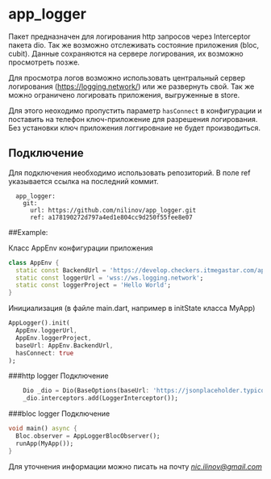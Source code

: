 # app_logger

Пакет предназначен для логирования http запросов через Interceptor пакета dio.
Так же возможно отслеживать состояние приложения (bloc, cubit).
Данные сохраняются на  сервере логирования, их возможно просмотреть позже.

Для просмотра логов возможно использовать центральный сервер логирования (https://logging.network/) или же развернуть свой.
Так же можно ограничено логировать приложения, выгруженные в store. 

Для этого неоходимо пропустить параметр `hasConnect` в конфигурации и поставить на телефон ключ-приложение для разрешения логирования. 
Без установки ключ приложения логгировнаие не будет производиться.

## Подключение
Для подключения необходимо использовать репозиторий.
В поле ref указывается ссылка на последний коммит.

```
  app_logger:
    git:
      url: https://github.com/nilinov/app_logger.git
      ref: a178190272d797a4ed1e804cc9d250f55fee8e07
```

##Example:

Класс AppEnv конфигурации приложения
```dart
class AppEnv {
  static const BackendUrl = 'https://develop.checkers.itmegastar.com/api/v1';
  static const loggerUrl = 'wss://ws.logging.network';
  static const loggerProject = 'Hello World';
}
```

Инициализация (в файле main.dart, например в initState класса MyApp)
```dart
AppLogger().init(
  AppEnv.loggerUrl,
  AppEnv.loggerProject,
  baseUrl: AppEnv.BackendUrl,
  hasConnect: true
);
```

###http logger
Подключение
```dart
    Dio _dio = Dio(BaseOptions(baseUrl: 'https://jsonplaceholder.typicode.com'));
    _dio.interceptors.add(LoggerInterceptor());
```

###bloc logger
Подключение
```dart
void main() async {
  Bloc.observer = AppLoggerBlocObserver();
  runApp(MyApp());
}
```

Для уточнения информации можно писать на почту *nic.ilinov@gmail.com*
